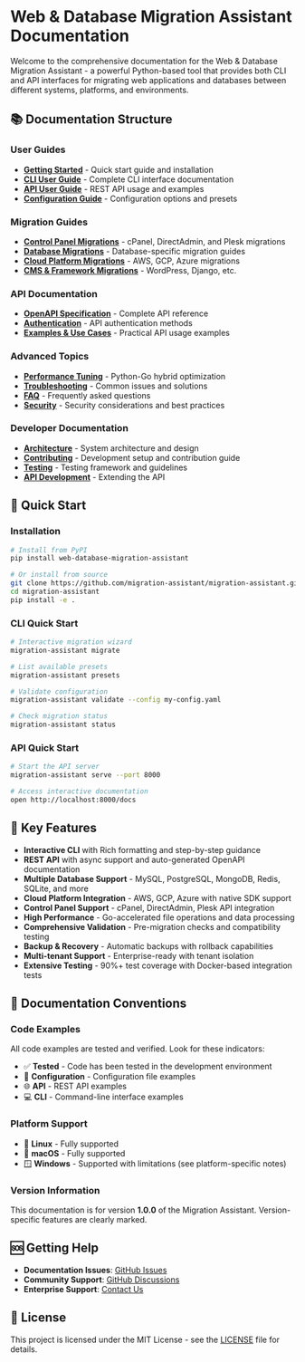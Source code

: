 # Web & Database Migration Assistant Documentation

Welcome to the comprehensive documentation for the Web & Database Migration Assistant - a powerful Python-based tool that provides both CLI and API interfaces for migrating web applications and databases between different systems, platforms, and environments.

## 📚 Documentation Structure

### User Guides
- [**Getting Started**](user-guide/getting-started.md) - Quick start guide and installation
- [**CLI User Guide**](user-guide/cli-guide.md) - Complete CLI interface documentation
- [**API User Guide**](user-guide/api-guide.md) - REST API usage and examples
- [**Configuration Guide**](user-guide/configuration.md) - Configuration options and presets

### Migration Guides
- [**Control Panel Migrations**](migration-guides/control-panels.md) - cPanel, DirectAdmin, and Plesk migrations
- [**Database Migrations**](migration-guides/databases.md) - Database-specific migration guides
- [**Cloud Platform Migrations**](migration-guides/cloud-platforms.md) - AWS, GCP, Azure migrations
- [**CMS & Framework Migrations**](migration-guides/cms-frameworks.md) - WordPress, Django, etc.

### API Documentation
- [**OpenAPI Specification**](api/openapi.md) - Complete API reference
- [**Authentication**](api/authentication.md) - API authentication methods
- [**Examples & Use Cases**](api/examples.md) - Practical API usage examples

### Advanced Topics
- [**Performance Tuning**](advanced/performance-tuning.md) - Python-Go hybrid optimization
- [**Troubleshooting**](advanced/troubleshooting.md) - Common issues and solutions
- [**FAQ**](advanced/faq.md) - Frequently asked questions
- [**Security**](advanced/security.md) - Security considerations and best practices

### Developer Documentation
- [**Architecture**](developer/architecture.md) - System architecture and design
- [**Contributing**](developer/contributing.md) - Development setup and contribution guide
- [**Testing**](developer/testing.md) - Testing framework and guidelines
- [**API Development**](developer/api-development.md) - Extending the API

## 🚀 Quick Start

### Installation
```bash
# Install from PyPI
pip install web-database-migration-assistant

# Or install from source
git clone https://github.com/migration-assistant/migration-assistant.git
cd migration-assistant
pip install -e .
```

### CLI Quick Start
```bash
# Interactive migration wizard
migration-assistant migrate

# List available presets
migration-assistant presets

# Validate configuration
migration-assistant validate --config my-config.yaml

# Check migration status
migration-assistant status
```

### API Quick Start
```bash
# Start the API server
migration-assistant serve --port 8000

# Access interactive documentation
open http://localhost:8000/docs
```

## 🎯 Key Features

- **Interactive CLI** with Rich formatting and step-by-step guidance
- **REST API** with async support and auto-generated OpenAPI documentation
- **Multiple Database Support** - MySQL, PostgreSQL, MongoDB, Redis, SQLite, and more
- **Cloud Platform Integration** - AWS, GCP, Azure with native SDK support
- **Control Panel Support** - cPanel, DirectAdmin, Plesk API integration
- **High Performance** - Go-accelerated file operations and data processing
- **Comprehensive Validation** - Pre-migration checks and compatibility testing
- **Backup & Recovery** - Automatic backups with rollback capabilities
- **Multi-tenant Support** - Enterprise-ready with tenant isolation
- **Extensive Testing** - 90%+ test coverage with Docker-based integration tests

## 📖 Documentation Conventions

### Code Examples
All code examples are tested and verified. Look for these indicators:
- ✅ **Tested** - Code has been tested in the development environment
- 🔧 **Configuration** - Configuration file examples
- 🌐 **API** - REST API examples
- 💻 **CLI** - Command-line interface examples

### Platform Support
- 🐧 **Linux** - Fully supported
- 🍎 **macOS** - Fully supported  
- 🪟 **Windows** - Supported with limitations (see platform-specific notes)

### Version Information
This documentation is for version **1.0.0** of the Migration Assistant. Version-specific features are clearly marked.

## 🆘 Getting Help

- **Documentation Issues**: [GitHub Issues](https://github.com/migration-assistant/migration-assistant/issues)
- **Community Support**: [GitHub Discussions](https://github.com/migration-assistant/migration-assistant/discussions)
- **Enterprise Support**: [Contact Us](mailto:support@migration-assistant.com)

## 📄 License

This project is licensed under the MIT License - see the [LICENSE](../LICENSE) file for details.
